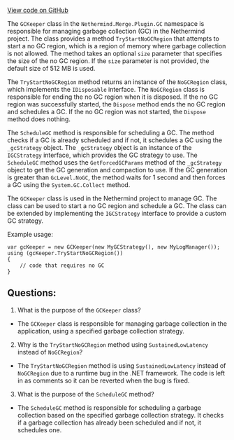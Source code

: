 [View code on GitHub](https://github.com/nethermindeth/nethermind/Nethermind.Merge.Plugin/GC/GCKeeper.cs)

The `GCKeeper` class in the `Nethermind.Merge.Plugin.GC` namespace is responsible for managing garbage collection (GC) in the Nethermind project. The class provides a method `TryStartNoGCRegion` that attempts to start a no GC region, which is a region of memory where garbage collection is not allowed. The method takes an optional `size` parameter that specifies the size of the no GC region. If the `size` parameter is not provided, the default size of 512 MB is used. 

The `TryStartNoGCRegion` method returns an instance of the `NoGCRegion` class, which implements the `IDisposable` interface. The `NoGCRegion` class is responsible for ending the no GC region when it is disposed. If the no GC region was successfully started, the `Dispose` method ends the no GC region and schedules a GC. If the no GC region was not started, the `Dispose` method does nothing.

The `ScheduleGC` method is responsible for scheduling a GC. The method checks if a GC is already scheduled and if not, it schedules a GC using the `_gcStrategy` object. The `_gcStrategy` object is an instance of the `IGCStrategy` interface, which provides the GC strategy to use. The `ScheduleGC` method uses the `GetForcedGCParams` method of the `_gcStrategy` object to get the GC generation and compaction to use. If the GC generation is greater than `GcLevel.NoGC`, the method waits for 1 second and then forces a GC using the `System.GC.Collect` method.

The `GCKeeper` class is used in the Nethermind project to manage GC. The class can be used to start a no GC region and schedule a GC. The class can be extended by implementing the `IGCStrategy` interface to provide a custom GC strategy. 

Example usage:

```
var gcKeeper = new GCKeeper(new MyGCStrategy(), new MyLogManager());
using (gcKeeper.TryStartNoGCRegion())
{
    // code that requires no GC
}
```
## Questions: 
 1. What is the purpose of the `GCKeeper` class?
- The `GCKeeper` class is responsible for managing garbage collection in the application, using a specified garbage collection strategy.

2. Why is the `TryStartNoGCRegion` method using `SustainedLowLatency` instead of `NoGCRegion`?
- The `TryStartNoGCRegion` method is using `SustainedLowLatency` instead of `NoGCRegion` due to a runtime bug in the .NET framework. The code is left in as comments so it can be reverted when the bug is fixed.

3. What is the purpose of the `ScheduleGC` method?
- The `ScheduleGC` method is responsible for scheduling a garbage collection based on the specified garbage collection strategy. It checks if a garbage collection has already been scheduled and if not, it schedules one.